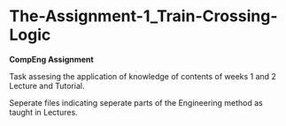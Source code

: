 # The-Assignment-1_Train-Crossing-Logic

**CompEng Assignment**

Task assesing the application of knowledge of contents of weeks 1 and 2 Lecture and Tutorial.

Seperate files indicating seperate parts of the Engineering method as taught in Lectures.
